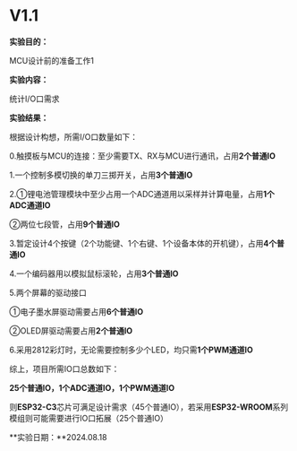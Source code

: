 # V1.1

**实验目的：**

MCU设计前的准备工作1

**实验内容：**

统计I/O口需求

**实验结果：**

根据设计构想，所需I/O口数量如下：

0.触摸板与MCU的连接：至少需要TX、RX与MCU进行通讯，占用**2个普通IO**

1.一个控制多模切换的单刀三掷开关，占用**3个普通IO**

2.①锂电池管理模块中至少占用一个ADC通道用以采样并计算电量，占用**1个ADC通道IO**

   ②两位七段管，占用**9个普通IO**

3.暂定设计4个按键（2个功能键、1个右键、1个设备本体的开机键），占用**4个普通IO**

4.一个编码器用以模拟鼠标滚轮，占用**3个普通IO**

5.两个屏幕的驱动接口

①电子墨水屏驱动需要占用**6个普通IO**

②OLED屏驱动需要占用**2个普通IO**

6.采用2812彩灯时，无论需要控制多少个LED，均只需**1个PWM通道IO**



综上，项目所需IO口总数如下：

**25个普通IO，1个ADC通道IO，1个PWM通道IO**

则**ESP32-C3**芯片可满足设计需求（45个普通IO），若采用**ESP32-WROOM**系列模组则可能需要进行IO口拓展（25个普通IO）

**实验日期：**2024.08.18
